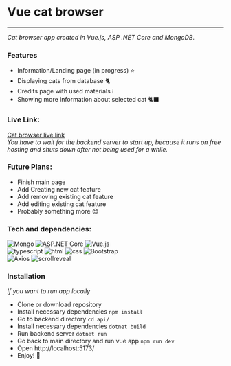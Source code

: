 # Vue cat browser

---

_Cat browser app created in Vue.js, ASP .NET Core and MongoDB._

### Features

- Information/Landing page (in progress) ⭐️
- Displaying cats from database 🐈
- Credits page with used materials ℹ️
- Showing more information about selected cat 🐈‍⬛


### Live Link:
[Cat browser live link](https://catbrowser.netlify.app/)\
_You have to wait for the backend server to start up, because it runs on free hosting and shuts down after not being used for a while._

### Future Plans:
- Finish main page
- Add Creating new cat feature
- Add removing existing cat feature
- Add editing existing cat feature
- Probably something more 😊

### Tech and dependencies:
![Mongo](https://img.shields.io/badge/-mongoDB-darkolivegreen?style=for-the-badge&logo=mongodb) ![ASP.NET Core](https://img.shields.io/badge/-ASP.NET_Core-navy?style=for-the-badge&logo=.net) ![Vue.js](https://img.shields.io/badge/-Vue.js-darkslategrey?style=for-the-badge&logo=vue.js)\
![typescript](https://img.shields.io/badge/-typescript-yellow?style=for-the-badge&logo=typescript) ![html](https://img.shields.io/badge/-html-green?style=for-the-badge&logo=html5) ![css](https://img.shields.io/badge/-css-blue?style=for-the-badge&logo=css3) ![Bootstrap](https://img.shields.io/badge/-bootstrap-darkslateblue?style=for-the-badge&logo=bootstrap)\
![Axios](https://img.shields.io/badge/-Axios-purple?style=for-the-badge&logo=axios) ![scrollreveal](https://img.shields.io/badge/-ScrollReveal-black?style=for-the-badge&logo=scrollreveal)


### Installation
_If you want to run app locally_
- Clone or download repository
- Install necessary dependencies ```npm install``` 
- Go to backend directory ```cd api/```
- Install necessary dependencies ```dotnet build``` 
- Run backend server  ``` dotnet run ```
- Go back to main directory and run vue app ```npm run dev```
- Open http://localhost:5173/
- Enjoy! 🎉

